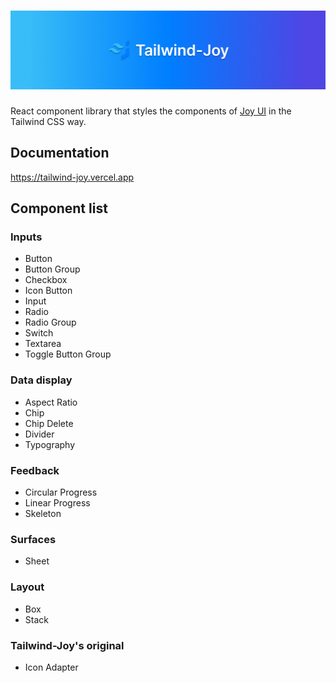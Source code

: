 # ![tailwind-joy](https://github.com/ony3000/tailwind-joy/blob/master/.github/banner.jpg)

React component library that styles the components of [Joy UI](https://mui.com/joy-ui/getting-started/) in the Tailwind CSS way.

## Documentation

https://tailwind-joy.vercel.app

## Component list

### Inputs

- Button
- Button Group
- Checkbox
- Icon Button
- Input
- Radio
- Radio Group
- Switch
- Textarea
- Toggle Button Group

### Data display

- Aspect Ratio
- Chip
- Chip Delete
- Divider
- Typography

### Feedback

- Circular Progress
- Linear Progress
- Skeleton

### Surfaces

- Sheet

### Layout

- Box
- Stack

### Tailwind-Joy's original

- Icon Adapter
